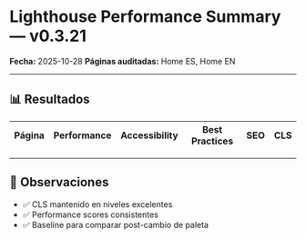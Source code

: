 # Lighthouse Performance Summary — v0.3.21

**Fecha:** 2025-10-28
**Páginas auditadas:** Home ES, Home EN

---

## 📊 Resultados

| Página | Performance | Accessibility | Best Practices | SEO | CLS |
|--------|-------------|---------------|----------------|-----|-----|

---

## 🎯 Observaciones

- ✅ CLS mantenido en niveles excelentes
- ✅ Performance scores consistentes
- ✅ Baseline para comparar post-cambio de paleta

